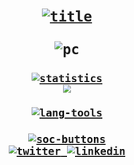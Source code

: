 <samp>
    <h1 align="center">
        <a rel="nofollow noopener noreferrer" target="_blank" href="">
            <img src="https://github.com/565059/565059/assets/118855900/03a724fb-f978-4e4b-bb17-868301985230" alt="title">
        </a>
        <br>
        <br>
        <img src="https://github.com/565059/565059/assets/118855900/9a829ae6-47c2-4f61-9e1c-2e39ce12272d" alt="pc">
    </h1>
    <h2 align="center">
        <a rel="nofollow noopener noreferrer" target="blank" href="">
            <img src="https://github.com/565059/565059/assets/118855900/a790e4f0-4e58-4c3d-9258-b674498509fb" alt="statistics">
        </a>
        <br>
        <a rel="nofollow noopener noreferrer" target="_blank" href="https://github.com/anuraghazra/github-readme-stats">
            <img src="https://github-readme-stats.vercel.app/api?username=565059">
        </a>
    </h2>
    <h2 align="center">
        <a rel="nofollow noopener noreferrer" target="blank" href="">
            <img src="https://github.com/565059/565059/assets/118855900/1951d02a-ddef-45fa-8af2-2c6f2f1f3a83" alt="lang-tools">
        </a>
    </h2>
    <h2 align="center">
        <a rel="nofollow noopener noreferrer" target="_blank" href="">
            <img src="https://github.com/565059/565059/assets/118855900/4f7ca50e-23fe-4553-be40-53526e5491a7" alt="soc-buttons">
        </a>
        <br>
        <a rel="nofollow noopener noreferrer" target="_blank" href="https://x.com/56_50_59">
            <img src="https://github.com/565059/565059/assets/118855900/58e785db-e118-4d20-ae49-6741f6a0410c" alt="twitter">
        </a>
        <a rel="nofillow noopener noreferrer" target="_blank" href="https://www.linkedin.com/in/luis-fern%C3%A1ndez-castelo-06358025b/?locale=en_US">
            <img src="https://github.com/565059/565059/assets/118855900/b16540d5-8016-4e06-82ca-375ada9caf45" alt="linkedin">
        </a>
    </h2>
</samp>

